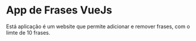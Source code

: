 # App de Frases VueJs

Está aplicação é um website que permite adicionar e remover frases, com o limte de 10 frases.
